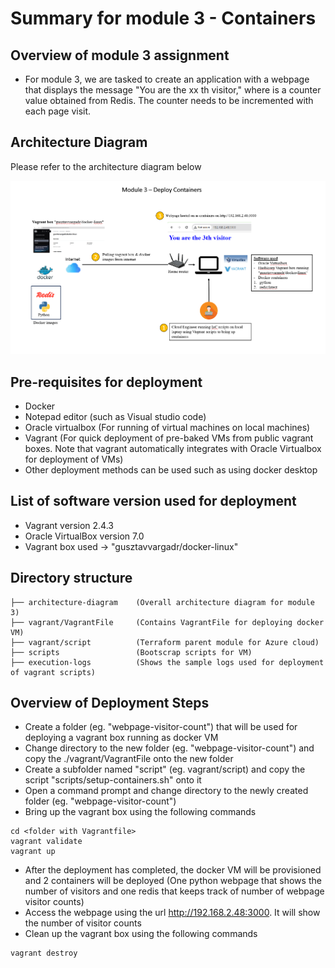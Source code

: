 # Summary for module 3 - Containers

## Overview of module 3 assignment
- For module 3, we are tasked to create an application with a webpage that displays the message "You are the xx th visitor,"
where <x> is a counter value obtained from Redis. The counter needs to be incremented with each page visit.


## Architecture Diagram
Please refer to the architecture diagram below

![Module 3 - Architecture Diagram](architecture-diagram/module3-diagram.png)



## Pre-requisites for deployment
- Docker
- Notepad editor (such as Visual studio code)
- Oracle virtualbox (For running of virtual machines on local machines)
- Vagrant (For quick deployment of pre-baked VMs from public vagrant boxes. Note that vagrant automatically integrates with Oracle Virtualbox for deployment of VMs)
- Other deployment methods can be used such as using docker desktop


## List of software version used for deployment
- Vagrant version 2.4.3
- Oracle VirtualBox version 7.0
- Vagrant box used -> "gusztavvargadr/docker-linux"



## Directory structure 

```
├── architecture-diagram    (Overall architecture diagram for module 3)
├── vagrant/VagrantFile     (Contains VagrantFile for deploying docker VM)
├── vagrant/script          (Terraform parent module for Azure cloud)
├── scripts                 (Bootscrap scripts for VM)
├── execution-logs          (Shows the sample logs used for deployment of vagrant scripts)
```


## Overview of Deployment Steps
- Create a folder (eg. "webpage-visitor-count") that will be used for deploying a vagrant box running as docker VM
- Change directory to the new folder (eg. "webpage-visitor-count") and copy the ./vagrant/VagrantFile onto the new folder
- Create a subfolder named "script" (eg. vagrant/script) and copy the script "scripts/setup-containers.sh" onto it
- Open a command prompt and change directory to the newly created folder (eg. "webpage-visitor-count")
- Bring up the vagrant box using the following commands
```
cd <folder with Vagrantfile>
vagrant validate
vagrant up
```
- After the deployment has completed, the docker VM will be provisioned and 2 containers will be deployed (One python webpage that shows the number of visitors and one redis that keeps track of number of webpage visitor counts)
- Access the webpage using the url http://192.168.2.48:3000. It will show the number of visitor counts
- Clean up the vagrant box using the following commands
```
vagrant destroy
```